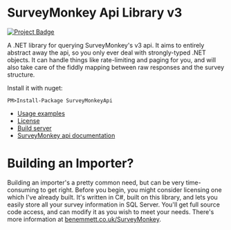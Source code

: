 # SurveyMonkey Api Library v3
<a href="https://ci.appveyor.com/project/BenEmmett/surveymonkeyapi-v3"><img src="https://ci.appveyor.com/api/projects/status/jqvdpoasuvqhs1xb/branch/master?svg=true" alt="Project Badge"></a>

A .NET library for querying SurveyMonkey's v3 api. It aims to entirely abstract away the api, so you only ever deal with strongly-typed .NET objects. It can handle things like rate-limiting and paging for you, and will also take care of the fiddly mapping between raw responses and the survey structure.

Install it with nuget:
```
PM>Install-Package SurveyMonkeyApi
```

* [Usage examples](https://github.com/bcemmett/SurveyMonkeyApi-v3/blob/master/Examples.md)
* [License](https://github.com/bcemmett/SurveyMonkeyApi-v3/blob/master/License.md)
* [Build server](https://ci.appveyor.com/project/BenEmmett/surveymonkeyapi-v3/history)
* [SurveyMonkey api documentation](https://developer.surveymonkey.com/api/v3/)

# Building an Importer?
Building an importer's a pretty common need, but can be very time-consuming to get right. Before you begin, you might consider licensing one which I've already built. It's written in C#, built on this library, and lets you easily store all your survey information in SQL Server. You'll get full source code access, and can modify it as you wish to meet your needs. There's more information at [benemmett.co.uk/SurveyMonkey](http://www.benemmett.co.uk/SurveyMonkey/).
